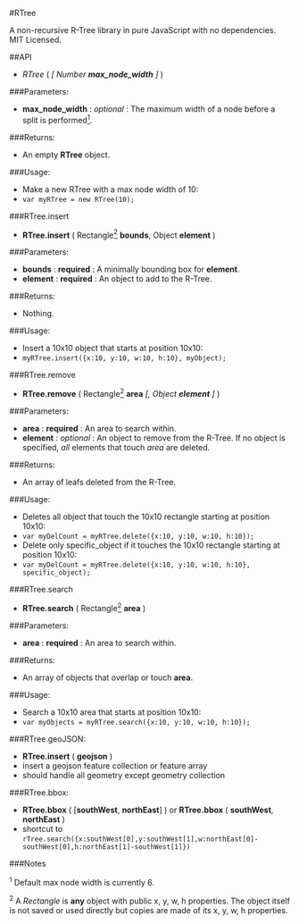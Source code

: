 #RTree

A non-recursive R-Tree library in pure JavaScript with no dependencies. MIT Licensed.

##API

-  *RTree* ( _[ Number **max_node_width** ]_ )

###Parameters: 

-  **max_node_width** : _optional_ : The maximum width of a node before a split is performed[<sup>1</sup>](#f1).

###Returns: 

-  An empty **RTree** object.

###Usage: 

-  Make a new RTree with a max node width of 10:
- `var myRTree = new RTree(10);`


###RTree.insert

-  **RTree.insert** ( Rectangle[<sup>2</sup>](#f2) **bounds**, Object **element** )

###Parameters: 

-  **bounds** : **required** : A minimally bounding box for **element**.
- **element** : **required** : An object to add to the R-Tree.

###Returns: 

-  Nothing.

###Usage: 

-  Insert a 10x10 object that starts at position 10x10:
- `myRTree.insert({x:10, y:10, w:10, h:10}, myObject);`


###RTree.remove

-  **RTree.remove** ( Rectangle[<sup>2</sup>](#f2) **area** _[, Object **element** ]_ )

###Parameters: 

-  **area** : **required** : An area to search within.
- **element** : _optional_ : An object to remove from the R-Tree. If no object is specified, *all* elements that touch *area* are deleted.

###Returns: 

-  An array of leafs deleted from the R-Tree.

###Usage: 

-  Deletes all object that touch the 10x10 rectangle starting at position 10x10:
- `var myDelCount = myRTree.delete({x:10, y:10, w:10, h:10});`
- Delete only specific_object if it touches the 10x10 rectangle starting at position 10x10:
- `var myDelCount = myRTree.delete({x:10, y:10, w:10, h:10}, specific_object);`


###RTree.search

-  **RTree.search** ( Rectangle[<sup>2</sup>](#f2) **area** )

###Parameters: 

-  **area** : **required** : An area to search within.

###Returns: 

-  An array of objects that overlap or touch **area**.

###Usage: 

-  Search a 10x10 area that starts at position 10x10:
- `var myObjects = myRTree.search({x:10, y:10, w:10, h:10});`

###RTree.geoJSON:

-  **RTree.insert** ( **geojson** )
-  insert a geojson feature collection or feature array
-  should handle all geometry except geometry collection

###RTree.bbox:

-  **RTree.bbox** ( [**southWest**, **northEast**] ) or **RTree.bbox** ( **southWest**, **northEast** )
-  shortcut to `rTree.search({x:southWest[0],y:southWest[1],w:northEast[0]-southWest[0],h:northEast[1]-southWest[1]})`

###Notes

<sup><a name="f1">1</a></sup> Default max node width is currently 6.

<sup><a name="f2">2</a></sup> A _Rectangle_ is **any** object with public x, y, w, h properties. The object itself is not saved or used directly but copies are made of its x, y, w, h properties.